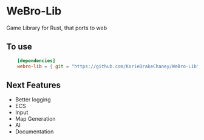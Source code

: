 # WeBro-Lib
Game Library for Rust, that ports to web

## To use
```  toml
    [dependencies]
    webro-lib = { git = "https://github.com/KorieDrakeChaney/WeBro-Lib" }
```


## Next Features
- Better logging
- ECS
- Input
- Map Generation
- AI
- Documentation
